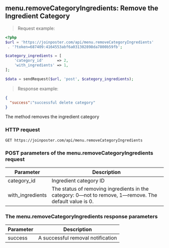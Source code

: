 ## menu.removeCategoryIngredients: Remove the Ingredient Category

> Request example:

```php
<?php
$url = 'https://joinposter.com/api/menu.removeCategoryIngredients'
 . '?token=687409:4164553abf6a031302898da7800b59fb';

$category_ingredients = [
    'category_id'      => 2,
    'with_ingredients' => 1,
];

$data = sendRequest($url, 'post', $category_ingredients);
```

> Response example:

```json
{  
  "success":"successful delete category"
}
```

The method removes the ingredient category

### HTTP request

`GET https://joinposter.com/api/menu.removeCategoryIngredients`

### POST parameters of the menu.removeCategoryIngredients request

Parameter | Description
--------- | -----------
category_id | Ingredient category ID
with_ingredients | The status of removing ingredients in the category: 0—not to remove, 1—remove. The default value is 0.

### The menu.removeCategoryIngredients response parameters

Parameter | Description
--------- | -----------
success | A successful removal notification

